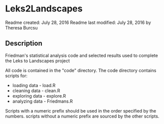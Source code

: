 # Leks2Landscapes

Readme created: July 28, 2016
Readme last modified: July 28, 2016 by Theresa Burcsu


## Description
Friedman's statistical analysis code and selected results used to complete the Leks to Landscapes project

All code is contained in the "code" directory. The code directory contains scripts for:

- loading data - load.R
- cleaning data - clean.R
- exploring data - explore.R
- analyzing data - Friedmans.R

Scripts with a numeric prefix should be used in the order specified by the numbers. scripts without a numeric prefix are sourced by the other scripts.

